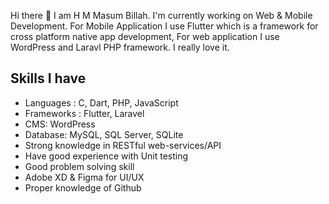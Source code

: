 Hi there 👋
I am H M Masum Billah. I'm currently working on Web & Mobile Development. For Mobile Application I use Flutter which is a framework for cross platform native app development, For web application I use WordPress and Laravl PHP framework. I really love it.

## Skills I have
- Languages : C, Dart, PHP, JavaScript
- Frameworks : Flutter, Laravel
- CMS: WordPress
- Database: MySQL, SQL Server, SQLite
- Strong knowledge in RESTful web-services/API
- Have good experience with Unit testing
- Good problem solving skill
- Adobe XD & Figma for UI/UX
- Proper knowledge of Github
